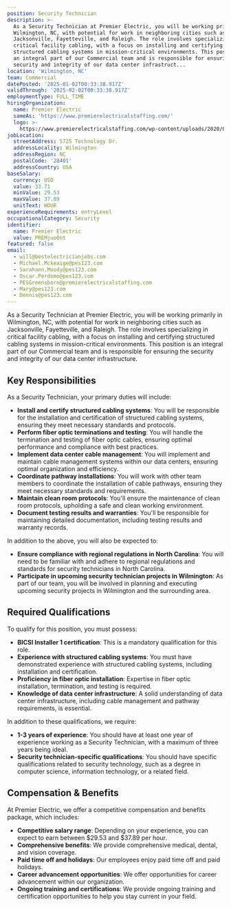 ```yaml
---
position: Security Technician
description: >-
  As a Security Technician at Premier Electric, you will be working primarily in
  Wilmington, NC, with potential for work in neighboring cities such as
  Jacksonville, Fayetteville, and Raleigh. The role involves specializing in
  critical facility cabling, with a focus on installing and certifying
  structured cabling systems in mission-critical environments. This position is
  an integral part of our Commercial team and is responsible for ensuring the
  security and integrity of our data center infrastruct...
location: 'Wilmington, NC'
team: Commercial
datePosted: '2025-01-02T00:33:38.917Z'
validThrough: '2025-02-02T00:33:38.917Z'
employmentType: FULL_TIME
hiringOrganization:
  name: Premier Electric
  sameAs: 'https://www.premierelectricalstaffing.com/'
  logo: >-
    https://www.premierelectricalstaffing.com/wp-content/uploads/2020/05/Premier-Electrical-Staffing-logo.png
jobLocation:
  streetAddress: 5725 Technology Dr.
  addressLocality: Wilmington
  addressRegion: NC
  postalCode: '28401'
  addressCountry: USA
baseSalary:
  currency: USD
  value: 33.71
  minValue: 29.53
  maxValue: 37.89
  unitText: HOUR
experienceRequirements: entryLevel
occupationalCategory: Security
identifier:
  name: Premier Electric
  value: PREMjuo0nt
featured: false
email:
  - will@bestelectricianjobs.com
  - Michael.Mckeaige@pes123.com
  - Sarahann.Moody@pes123.com
  - Oscar.Perdomo@pes123.com
  - PESGreensboro@premierelectricalstaffing.com
  - Mary@pes123.com
  - Dennis@pes123.com
---
```




As a Security Technician at Premier Electric, you will be working primarily in Wilmington, NC, with potential for work in neighboring cities such as Jacksonville, Fayetteville, and Raleigh. The role involves specializing in critical facility cabling, with a focus on installing and certifying structured cabling systems in mission-critical environments. This position is an integral part of our Commercial team and is responsible for ensuring the security and integrity of our data center infrastructure. 

## Key Responsibilities
As a Security Technician, your primary duties will include:

- **Install and certify structured cabling systems**: You will be responsible for the installation and certification of structured cabling systems, ensuring they meet necessary standards and protocols.
- **Perform fiber optic terminations and testing**: You will handle the termination and testing of fiber optic cables, ensuring optimal performance and compliance with best practices.
- **Implement data center cable management**: You will implement and maintain cable management systems within our data centers, ensuring optimal organization and efficiency.
- **Coordinate pathway installations**: You will work with other team members to coordinate the installation of cable pathways, ensuring they meet necessary standards and requirements.
- **Maintain clean room protocols**: You'll ensure the maintenance of clean room protocols, upholding a safe and clean working environment.
- **Document testing results and warranties**: You'll be responsible for maintaining detailed documentation, including testing results and warranty records.

In addition to the above, you will also be expected to:

- **Ensure compliance with regional regulations in North Carolina**: You will need to be familiar with and adhere to regional regulations and standards for security technicians in North Carolina.
- **Participate in upcoming security technician projects in Wilmington**: As part of our team, you will be involved in planning and executing upcoming security projects in Wilmington and the surrounding area.

## Required Qualifications
To qualify for this position, you must possess:

- **BICSI Installer 1 certification**: This is a mandatory qualification for this role.
- **Experience with structured cabling systems**: You must have demonstrated experience with structured cabling systems, including installation and certification.
- **Proficiency in fiber optic installation**: Expertise in fiber optic installation, termination, and testing is required.
- **Knowledge of data center infrastructure**: A solid understanding of data center infrastructure, including cable management and pathway requirements, is essential.

In addition to these qualifications, we require:

- **1-3 years of experience**: You should have at least one year of experience working as a Security Technician, with a maximum of three years being ideal.
- **Security technician-specific qualifications**: You should have specific qualifications related to security technology, such as a degree in computer science, information technology, or a related field.

## Compensation & Benefits
At Premier Electric, we offer a competitive compensation and benefits package, which includes:

- **Competitive salary range**: Depending on your experience, you can expect to earn between $29.53 and $37.89 per hour.
- **Comprehensive benefits**: We provide comprehensive medical, dental, and vision coverage.
- **Paid time off and holidays**: Our employees enjoy paid time off and paid holidays.
- **Career advancement opportunities**: We offer opportunities for career advancement within our organization.
- **Ongoing training and certifications**: We provide ongoing training and certification opportunities to help you stay current in your field.

